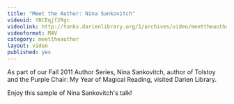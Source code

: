```yaml
---
title: "Meet the Author: Nina Sankovitch"
videoid: YBCEqjf2Rgc
videolink: http://tonks.darienlibrary.org/1/archives/video/meettheauthor/20110927_nina_sankovitch.m4v
videoformat: M4V
category: meettheauthor
layout: video
published: yes
---
```


As part of our Fall 2011 Author Series, Nina Sankovitch, author of Tolstoy and the Purple Chair: My Year of Magical Reading, visited Darien Library. 

Enjoy this sample of Nina Sankovitch's talk!